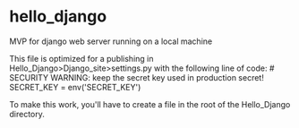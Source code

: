 # hello_django
MVP for django web server running on a local machine


This file is optimized for a publishing in Hello_Django>Django_site>settings.py
with the following line of code:
    # SECURITY WARNING: keep the secret key used in production secret!
    SECRET_KEY = env('SECRET_KEY')

To make this work, you'll have to create a file in the root of the Hello_Django directory. 

    